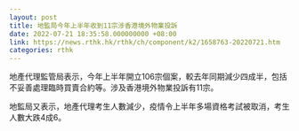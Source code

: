 ```yaml
---
layout: post
title: 地監局今年上半年收到11宗涉香港境外物業投訴
date: 2022-07-21 18:35:58.000000000 +08:00
link: https://news.rthk.hk/rthk/ch/component/k2/1658763-20220721.htm
categories: rthk
---
```


地產代理監管局表示，今年上半年開立106宗個案，較去年同期減少四成半，包括不妥善處理臨時買賣合約等。涉及香港境外物業投訴有11宗。

地監局又表示，地產代理考生人數減少，疫情令上半年多場資格考試被取消，考生人數大跌4成6。
